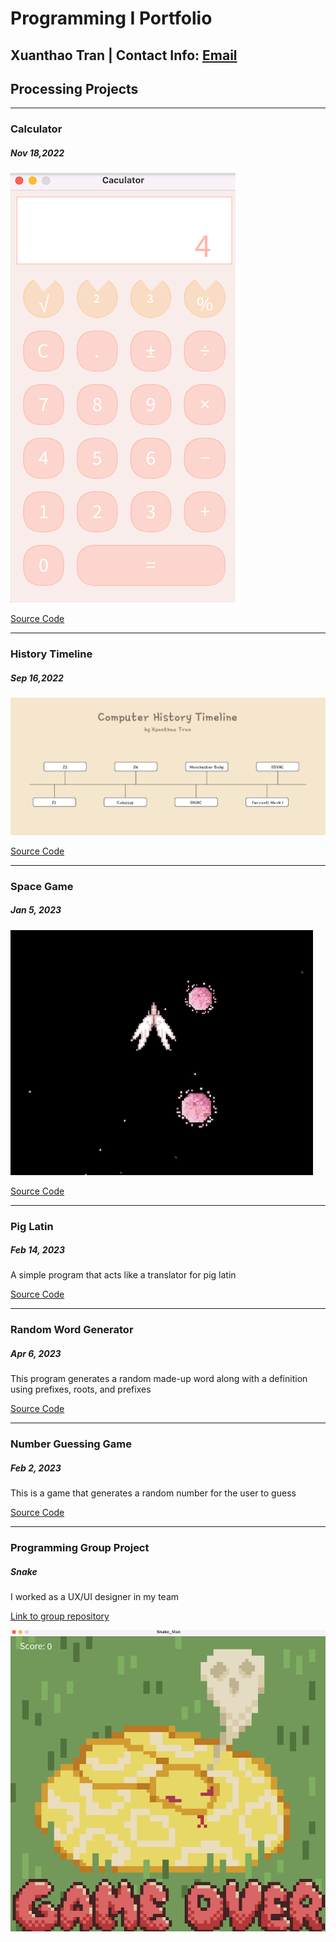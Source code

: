 # Programming I Portfolio
## Xuanthao Tran | Contact Info: [Email](mailto:xuxuanthao@gmail.com?subject=[GitHub]%20Source%20Han%20Sans)

## Processing Projects

***
 
### Calculator
##### Nov 18,2022
![running calculator](https://github.com/XuanthaoT/ProgrammingPortfolio/blob/main/images/calc.png?raw=true)

[Source Code](https://github.com/XuanthaoT/ProgrammingPortfolio/tree/main/src/calculator)

***

### History Timeline
##### Sep 16,2022
![running timeline](https://github.com/XuanthaoT/ProgrammingPortfolio/blob/main/images/timeline.png?raw=true)

[Source Code](https://github.com/XuanthaoT/ProgrammingPortfolio/tree/main/src/history_timeline)

***

### Space Game 
##### Jan 5, 2023
![running space](https://github.com/XuanthaoT/ProgrammingPortfolio/blob/main/images/spacegame.png?raw=true)

[Source Code](https://github.com/XuanthaoT/ProgrammingPortfolio/tree/main/src/spacegame)

***

### Pig Latin
##### Feb 14, 2023
A simple program that acts like a translator for pig latin

[Source Code](https://github.com/XuanthaoT/ProgrammingPortfolio/tree/main/src/piglatin)

***

### Random Word Generator 
##### Apr 6, 2023
This program generates a random made-up word along with a definition using prefixes, roots, and prefixes 

[Source Code](https://github.com/XuanthaoT/ProgrammingPortfolio/tree/main/src/piglatin)

***

### Number Guessing Game
##### Feb 2, 2023
This is a game that generates a random number for the user to guess

[Source Code](https://github.com/XuanthaoT/ProgrammingPortfolio/tree/main/src/piglatin)

***

### Programming Group Project 
##### Snake
I worked as a UX/UI designer in my team

[Link to group repository](https://github.com/LemScoot/Group-Project-for-Programming-2023/tree/main)

![running snake](https://github.com/XuanthaoT/ProgrammingPortfolio/blob/main/images/snake.png)
